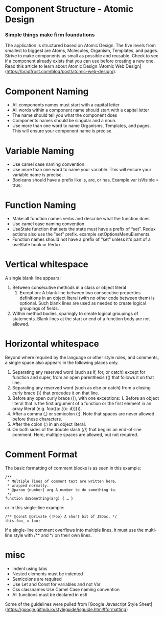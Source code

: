 # Component Structure - Atomic Design
### Simple things make firm foundations

The application is structured based on Atomic Design. The five levels from smallest to biggest are Atoms, Molecules, Organism, Templates, and pages. Strive to make components as small as possible and reusable. Check to see if a component already exists that you can use before creating a new one.
Read this article to learn about Atomic Design [Atomic Web Design] (https://bradfrost.com/blog/post/atomic-web-design/).


# Component Naming

- All components names must start with a capital letter
- All words within a component name should start with a capital letter
- The name should tell you what the component does
- Components names should be singular and a noun.
- Use more than one word to name Organisms, Templates, and pages. This will ensure your component name is precise. 


# Variable Naming

- Use camel case naming convention.
- Use more than one word to name your variable. This will ensure your variable name is precise.
- Booleans should have a prefix like is, are, or has. Example var isVisible = true;


# Function Naming

- Make all function names verbs and describe what the function does.
- Use camel case naming convention.
- UseState function that sets the state must have a prefix of “set”. Redux actions also use the "set" prefix. example setOptionsMenuElements.
- Function names should not have a prefix of “set” unless it's part of a useState hook or Redux.


# Vertical whitespace

A single blank line appears:

1. Between consecutive methods in a class or object literal
	1. Exception: A blank line between two consecutive properties definitions in an object literal (with no other code between them) is optional. Such blank lines are used as needed to create logical groupings of fields.
2. Within method bodies, sparingly to create logical groupings of statements. Blank lines at the start or end of a function body are not allowed.


# Horizontal whitespace

Beyond where required by the language or other style rules, and comments, a single space also appears in the following places only.

1. Separating any reserved word (such as if, for, or catch) except for function and super, from an open parenthesis (() that follows it on that line.
2. Separating any reserved word (such as else or catch) from a closing curly brace (}) that precedes it on that line.
3. Before any open curly brace ({), with one exceptions:
		1. Before an object literal that is the first argument of a function or the first element in an array literal (e.g. foo({a: [{c: d}]})).
4. After a comma (,) or semicolon (;). Note that spaces are never allowed before these characters.
5. After the colon (:) in an object literal.
6. On both sides of the double slash (//) that begins an end-of-line comment. Here, multiple spaces are allowed, but not required.


# Comment Format

The basic formatting of comment blocks is as seen in this example:
```
/**
 * Multiple lines of comment text are written here,
 * wrapped normally.
 * @param {number} arg A number to do something to.
 */
function doSomething(arg) { … }
```
or in this single-line example:
```
/** @const @private {!Foo} A short bit of JSDoc. */
this.foo_ = foo;
```
If a single-line comment overflows into multiple lines, it must use the multi-line style with /** and */ on their own lines.


# misc

- Indent using tabs
- Nested elements must be indented
- Semicolons are required
- Use Let and Const for variables and not Var
- Css classnames Use Camel Case naming convention
- All functions must be declared in es6 



Some of the guidelines were pulled from
 [Google Javascript Style Sheet] (https://google.github.io/styleguide/jsguide.html#formatting) 
